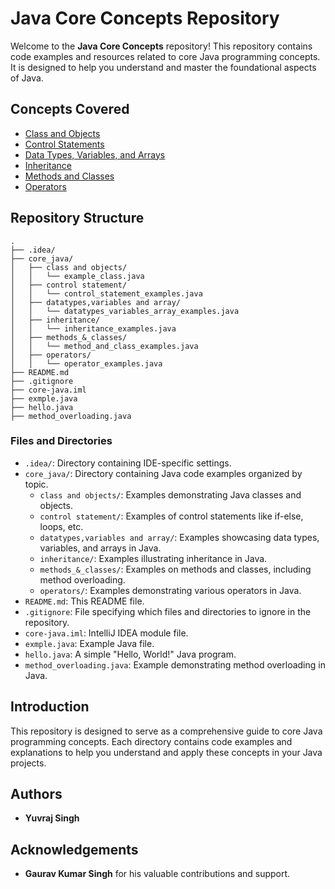 # Java Core Concepts Repository

Welcome to the **Java Core Concepts** repository! This repository contains code examples and resources related to core Java programming concepts. It is designed to help you understand and master the foundational aspects of Java.

## Concepts Covered

- [Class and Objects](core_java/class%20and%20objects/example_class.java)
- [Control Statements](core_java/control%20statement/control_statement_examples.java)
- [Data Types, Variables, and Arrays](core_java/datatypes,variables%20and%20array/datatypes_variables_array_examples.java)
- [Inheritance](core_java/inheritance/inheritance_examples.java)
- [Methods and Classes](core_java/methods_&_classes/method_and_class_examples.java)
- [Operators](core_java/operators/operator_examples.java)

## Repository Structure

```
.
├── .idea/
├── core_java/
│   ├── class and objects/
│   │   └── example_class.java
│   ├── control statement/
│   │   └── control_statement_examples.java
│   ├── datatypes,variables and array/
│   │   └── datatypes_variables_array_examples.java
│   ├── inheritance/
│   │   └── inheritance_examples.java
│   ├── methods_&_classes/
│   │   └── method_and_class_examples.java
│   ├── operators/
│   │   └── operator_examples.java
├── README.md
├── .gitignore
├── core-java.iml
├── exmple.java
├── hello.java
├── method_overloading.java
```

### Files and Directories

- `.idea/`: Directory containing IDE-specific settings.
- `core_java/`: Directory containing Java code examples organized by topic.
  - `class and objects/`: Examples demonstrating Java classes and objects.
  - `control statement/`: Examples of control statements like if-else, loops, etc.
  - `datatypes,variables and array/`: Examples showcasing data types, variables, and arrays in Java.
  - `inheritance/`: Examples illustrating inheritance in Java.
  - `methods_&_classes/`: Examples on methods and classes, including method overloading.
  - `operators/`: Examples demonstrating various operators in Java.
- `README.md`: This README file.
- `.gitignore`: File specifying which files and directories to ignore in the repository.
- `core-java.iml`: IntelliJ IDEA module file.
- `exmple.java`: Example Java file.
- `hello.java`: A simple "Hello, World!" Java program.
- `method_overloading.java`: Example demonstrating method overloading in Java.

## Introduction

This repository is designed to serve as a comprehensive guide to core Java programming concepts. Each directory contains code examples and explanations to help you understand and apply these concepts in your Java projects.

## Authors

- **Yuvraj Singh**

## Acknowledgements

- **Gaurav Kumar Singh** for his valuable contributions and support.
